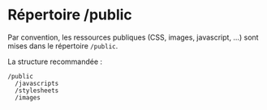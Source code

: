 # Répertoire /public

Par convention, les ressources publiques (CSS, images, javascript, …) sont mises dans le répertoire `/public`.

La structure recommandée :

```
/public
  /javascripts
  /stylesheets
  /images
```

